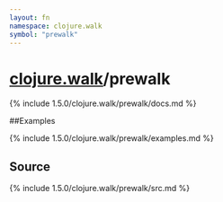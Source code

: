 ```yaml
---
layout: fn
namespace: clojure.walk
symbol: "prewalk"
---
```


# [clojure.walk](../)/prewalk

{% include 1.5.0/clojure.walk/prewalk/docs.md %}

##Examples

{% include 1.5.0/clojure.walk/prewalk/examples.md %}
## Source
{% include 1.5.0/clojure.walk/prewalk/src.md %}

